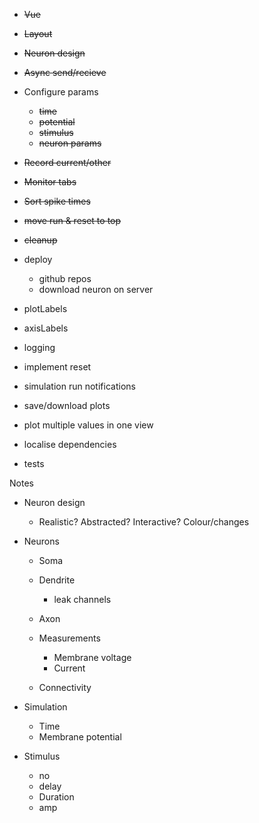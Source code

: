 - ~~Vue~~

- ~~Layout~~

- ~~Neuron design~~

- ~~Async send/recieve~~

- Configure params
    - ~~time~~
    - ~~potential~~
    - ~~stimulus~~
    - ~~neuron params~~

- ~~Record current/other~~
- ~~Monitor tabs~~
- ~~Sort spike times~~

- ~~move run & reset to top~~

- ~~cleanup~~

- deploy
    - github repos
    - download neuron on server

- plotLabels
- axisLabels

- logging
- implement reset

- simulation run notifications
- save/download plots
- plot multiple values in one view

- localise dependencies

- tests


Notes

- Neuron design
    - Realistic? Abstracted? Interactive? Colour/changes



- Neurons
    - Soma
    - Dendrite
        - leak channels
    - Axon

    - Measurements
        - Membrane voltage
        - Current

    - Connectivity

- Simulation
    - Time
    - Membrane potential

- Stimulus
    - no
    - delay
    - Duration
    - amp
